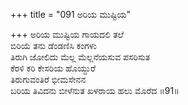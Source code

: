 +++
title = "091 ಅರಿಯ ಮುಷ್ಟಿಯ"

+++
ಅರಿಯ ಮುಷ್ಟಿಯ ಗಾಯದಲಿ ತಲೆ  
ಬಿರಿಯೆ ತನು ಡೆಂಡಣಿಸಿ ಕಂಗಳು  
ತಿರುಗಿ ಜೋಲಿದು ಮೆಲ್ಲ ಮೆಲ್ಲನೆಯಸುವ ಪಸರಿಸುತ  
ಕೆರಳಿ ಕರಿ ಕೇಸರಿಯ ಹೊಯ್ದುರೆ  
ತಿರುಗುವಂತಿರೆ ಭೀಮಸೇನನ  
ಬರಿಯ ತಿವಿದನು ಬೀಳೆನುತ ಖಳರಾಯ ಹಲು ಮೊರೆದ     ॥91॥